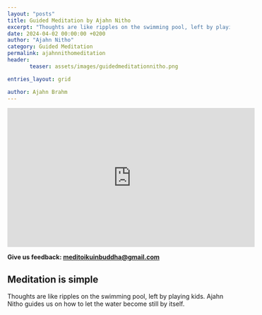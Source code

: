 ```yaml
---
layout: "posts"
title: Guided Meditation by Ajahn Nitho
excerpt: "Thoughts are like ripples on the swimming pool, left by playing kids."
date: 2024-04-02 00:00:00 +0200
author: "Ajahn Nitho"
category: Guided Meditation
permalink: ajahnnithomeditation
header: 
       teaser: assets/images/guidedmeditationnitho.png

entries_layout: grid

author: Ajahn Brahm
---
```

<iframe width="560" height="315" src="https://www.youtube.com/embed/Y6RdBGELvcE?si=9_37LINi89dNkXCE" title="YouTube video player" frameborder="0" allow="accelerometer; autoplay; clipboard-write; encrypted-media; gyroscope; picture-in-picture; web-share" referrerpolicy="strict-origin-when-cross-origin" allowfullscreen></iframe>

<b> Give us feedback: meditoikuinbuddha@gmail.com</b>

<h2>Meditation is simple</h2>

Thoughts are like ripples on the swimming pool, left by playing kids. Ajahn Nitho guides us on how to let the water become still by itself.
